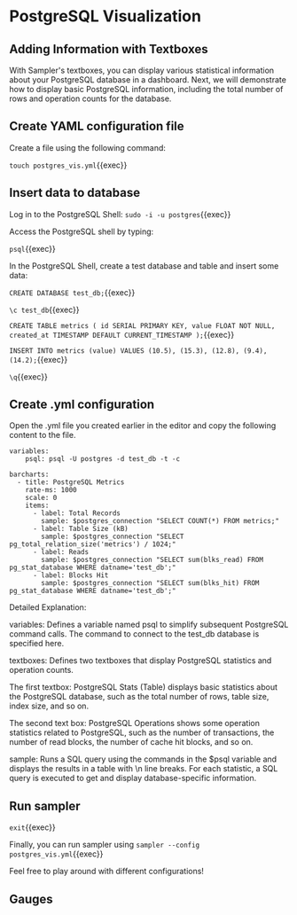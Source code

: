 # PostgreSQL Visualization



## Adding Information with Textboxes

With Sampler's textboxes, you can display various statistical information about your PostgreSQL database in a dashboard. Next, we will demonstrate how to display basic PostgreSQL information, including the total number of rows and operation counts for the database.

## Create YAML configuration file

Create a file using the following command:

`touch postgres_vis.yml`{{exec}}

## Insert data to database

Log in to the PostgreSQL Shell:
`sudo -i -u postgres`{{exec}}

Access the PostgreSQL shell by typing:

`psql`{{exec}}

In the PostgreSQL Shell, create a test database and table and insert some data:

`CREATE DATABASE test_db;`{{exec}}


`\c test_db`{{exec}}

`CREATE TABLE metrics ( id SERIAL PRIMARY KEY, value FLOAT NOT NULL, created_at TIMESTAMP DEFAULT CURRENT_TIMESTAMP );`{{exec}}

`INSERT INTO metrics (value) VALUES (10.5), (15.3), (12.8), (9.4), (14.2);`{{exec}}

`\q`{{exec}}


## Create .yml configuration
Open the .yml file you created earlier in the editor and copy the following content to the file.

```
variables:
    psql: psql -U postgres -d test_db -t -c 

barcharts:
  - title: PostgreSQL Metrics
    rate-ms: 1000
    scale: 0
    items:
      - label: Total Records
        sample: $postgres_connection "SELECT COUNT(*) FROM metrics;"
      - label: Table Size (kB)
        sample: $postgres_connection "SELECT pg_total_relation_size('metrics') / 1024;"
      - label: Reads
        sample: $postgres_connection "SELECT sum(blks_read) FROM pg_stat_database WHERE datname='test_db';"
      - label: Blocks Hit
        sample: $postgres_connection "SELECT sum(blks_hit) FROM pg_stat_database WHERE datname='test_db';"

```

Detailed Explanation:

variables: Defines a variable named psql to simplify subsequent PostgreSQL command calls. The command to connect to the test_db database is specified here.

textboxes: Defines two textboxes that display PostgreSQL statistics and operation counts.

The first textbox: PostgreSQL Stats (Table) displays basic statistics about the PostgreSQL database, such as the total number of rows, table size, index size, and so on.

The second text box: PostgreSQL Operations shows some operation statistics related to PostgreSQL, such as the number of transactions, the number of read blocks, the number of cache hit blocks, and so on.

sample: Runs a SQL query using the commands in the $psql variable and displays the results in a table with \n line breaks. For each statistic, a SQL query is executed to get and display database-specific information.

## Run sampler

`exit`{{exec}}



Finally, you can run sampler using `sampler --config postgres_vis.yml`{{exec}}

Feel free to play around with different configurations!

## Gauges